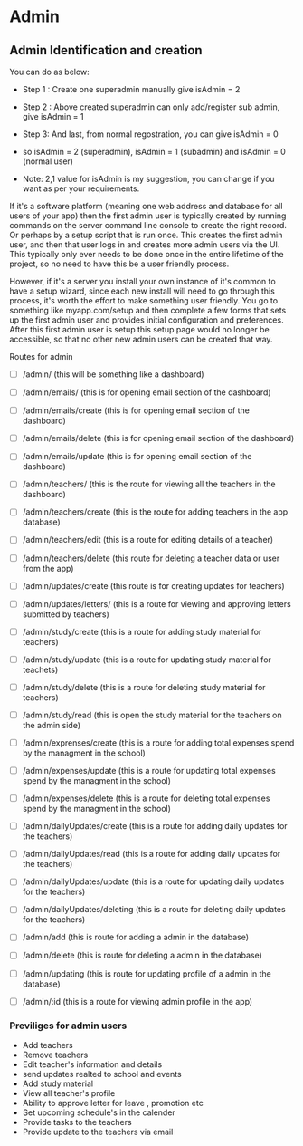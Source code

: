 # Admin 

## Admin Identification and creation
You can do as below:

- Step 1 : Create one superadmin manually give isAdmin = 2

- Step 2 : Above created superadmin can only add/register sub admin, give isAdmin = 1

- Step 3: And last, from normal regostration, you can give isAdmin = 0

- so isAdmin = 2 (superadmin), isAdmin = 1 (subadmin) and  isAdmin = 0 (normal user)

- Note: 2,1 value for isAdmin is my suggestion, you can change if you want as per your requirements.

If it's a software platform (meaning one web address and database for all users of your app) then the first admin user is typically created by running commands on the server command line console to create the right record. Or perhaps by a setup script that is run once. This creates the first admin user, and then that user logs in and creates more admin users via the UI. This typically only ever needs to be done once in the entire lifetime of the project, so no need to have this be a user friendly process.

However, if it's a server you install your own instance of it's common to have a setup wizard, since each new install will need to go through this process, it's worth the effort to make something user friendly. You go to something like myapp.com/setup and then complete a few forms that sets up the first admin user and provides initial configuration and preferences. After this first admin user is setup this setup page would no longer be accessible, so that no other new admin users can be created that way.

Routes for admin
- [ ] /admin/ (this will be something like a dashboard)
- [ ] /admin/emails/ (this is for opening email section of the dashboard)
- [ ] /admin/emails/create (this is for opening email section of the dashboard)
- [ ] /admin/emails/delete (this is for opening email section of the dashboard)
- [ ] /admin/emails/update (this is for opening email section of the dashboard)
- [ ] /admin/teachers/ (this is the route for viewing all the teachers in the dashboard)
- [ ] /admin/teachers/create (this is the route for adding teachers in the app database)
- [ ] /admin/teachers/edit (this is a route for editing details of a teacher)
- [ ] /admin/teachers/delete (this route for deleting a teacher data or user from the app)
- [ ] /admin/updates/create (this route is for creating updates for teachers)
- [ ] /admin/updates/letters/ (this is a route for viewing and approving letters submitted by teachers)
- [ ] /admin/study/create (this is a route for adding study material for teachers)
- [ ] /admin/study/update (this is a route for updating study material for teachets)
- [ ] /admin/study/delete (this is a route for deleting study material for teachers)
- [ ] /admin/study/read (this is open the study material for the teachers on the admin side)
- [ ] /admin/exprenses/create (this is a route for adding total expenses spend by the managment in the school)
- [ ] /admin/expenses/update (this is a route for updating total expenses spend by the managment in the school)
- [ ] /admin/expenses/delete (this is a route for deleting total expenses spend by the managment in the school)
- [ ] /admin/dailyUpdates/create (this is a route for adding daily updates for the teachers)
- [ ] /admin/dailyUpdates/read (this is a route for adding daily updates for the teachers)
- [ ] /admin/dailyUpdates/update (this is a route for updating daily updates for the teachers)
- [ ] /admin/dailyUpdates/deleting (this is a route for deleting daily updates for the teachers)
- [ ] /admin/add (this is route for adding a admin in the database)
- [ ] /admin/delete (this is route for deleting a admin in the database)
- [ ] /admin/updating (this is route for updating profile of a admin in the database)
- [ ] /admin/:id (this is a route for viewing admin profile in the app)


### Previliges for admin users
- Add teachers
- Remove teachers
- Edit teacher's information and details
- send updates realted to school and events
- Add study material
- View all teacher's profile
- Ability to approve letter for leave , promotion etc
- Set upcoming schedule's in the calender
- Provide tasks to the teachers
- Provide update to the teachers via email
